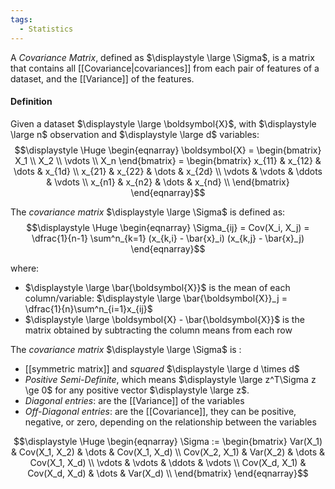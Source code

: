 ```yaml
---
tags:
  - Statistics
---
```

A *Covariance Matrix*, defined as $\displaystyle \large \Sigma$, is a matrix that contains all [[Covariance|covariances]] from each pair of features of a dataset, and the [[Variance]] of the features.

#### Definition

Given a dataset $\displaystyle \large \boldsymbol{X}$, with $\displaystyle \large n$ observation and $\displaystyle \large d$ variables:
$$\displaystyle \Huge \begin{eqnarray} 
\boldsymbol{X} 
= \begin{bmatrix}  X_1 \\ X_2 \\ \vdots \\ X_n \end{bmatrix}
= \begin{bmatrix} 
x_{11} & x_{12} & \dots & x_{1d} \\
x_{21} & x_{22} & \dots & x_{2d} \\
\vdots &  \vdots &  \ddots & \vdots \\
x_{n1} & x_{n2} & \dots & x_{nd} \\
\end{bmatrix}
\end{eqnarray}$$

The *covariance matrix* $\displaystyle \large \Sigma$ is defined as:
$$\displaystyle \Huge \begin{eqnarray} 
\Sigma_{ij} = Cov(X_i, X_j) = \dfrac{1}{n-1}
\sum^n_{k=1}
(x_{k,i} - \bar{x}_i)
(x_{k,j} - \bar{x}_j)
\end{eqnarray}$$

where:
- $\displaystyle \large \bar{\boldsymbol{X}}$ is the mean of each column/variable: $\displaystyle \large \bar{\boldsymbol{X}}_j = \dfrac{1}{n}\sum^n_{i=1}x_{ij}$ 
- $\displaystyle \large \boldsymbol{X} - \bar{\boldsymbol{X}}$ is the matrix obtained by subtracting the column means from each row

The *covariance matrix* $\displaystyle \large \Sigma$ is :
- [[symmetric matrix]] and *squared* $\displaystyle \large d \times d$
- *Positive Semi-Definite*, which means $\displaystyle \large z^T\Sigma z \ge 0$  for any positive vector $\displaystyle \large z$.
- *Diagonal entries*: are the [[Variance]] of the variables
- *Off-Diagonal entries*: are the [[Covariance]], they can be positive, negative, or zero, depending on the relationship between the variables


$$\displaystyle \Huge \begin{eqnarray} 
\Sigma := \begin{bmatrix} 
Var(X_1) & Cov(X_1, X_2) &  \dots & Cov(X_1, X_d) \\
Cov(X_2, X_1) & Var(X_2) & \dots & Cov(X_1, X_d) \\
\vdots &  \vdots &  \ddots & \vdots \\
Cov(X_d, X_1) & Cov(X_d, X_d) & \dots & Var(X_d) \\
\end{bmatrix}
\end{eqnarray}$$
